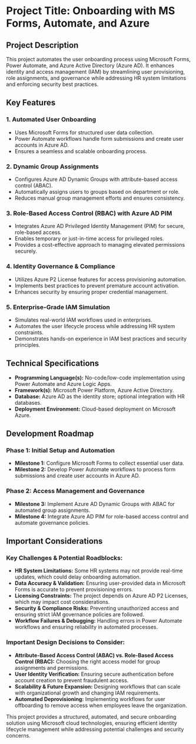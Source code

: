 # **Project Title:** Onboarding with MS Forms, Automate, and Azure  

## **Project Description**  
This project automates the user onboarding process using Microsoft Forms, Power Automate, and Azure Active Directory (Azure AD). It enhances identity and access management (IAM) by streamlining user provisioning, role assignments, and governance while addressing HR system limitations and enforcing security best practices.  

## **Key Features**  

### **1. Automated User Onboarding**  
- Uses Microsoft Forms for structured user data collection.  
- Power Automate workflows handle form submissions and create user accounts in Azure AD.  
- Ensures a seamless and scalable onboarding process.  

### **2. Dynamic Group Assignments**  
- Configures Azure AD Dynamic Groups with attribute-based access control (ABAC).  
- Automatically assigns users to groups based on department or role.  
- Reduces manual group management efforts and ensures consistency.  

### **3. Role-Based Access Control (RBAC) with Azure AD PIM**  
- Integrates Azure AD Privileged Identity Management (PIM) for secure, role-based access.  
- Enables temporary or just-in-time access for privileged roles.  
- Provides a cost-effective approach to managing elevated permissions securely.  

### **4. Identity Governance & Compliance**  
- Utilizes Azure P2 License features for access provisioning automation.  
- Implements best practices to prevent premature account activation.  
- Enhances security by ensuring proper credential management.  

### **5. Enterprise-Grade IAM Simulation**  
- Simulates real-world IAM workflows used in enterprises.  
- Automates the user lifecycle process while addressing HR system constraints.  
- Demonstrates hands-on experience in IAM best practices and security principles.  

## **Technical Specifications**  

- **Programming Language(s):** No-code/low-code implementation using Power Automate and Azure Logic Apps.  
- **Framework(s):** Microsoft Power Platform, Azure Active Directory.  
- **Database:** Azure AD as the identity store; optional integration with HR databases.  
- **Deployment Environment:** Cloud-based deployment on Microsoft Azure.  

## **Development Roadmap**  

### **Phase 1: Initial Setup and Automation**  
- **Milestone 1:** Configure Microsoft Forms to collect essential user data.  
- **Milestone 2:** Develop Power Automate workflows to process form submissions and create user accounts in Azure AD.  

### **Phase 2: Access Management and Governance**  
- **Milestone 3:** Implement Azure AD Dynamic Groups with ABAC for automated group assignments.  
- **Milestone 4:** Integrate Azure AD PIM for role-based access control and automate governance policies.  

## **Important Considerations**  

### **Key Challenges & Potential Roadblocks:**  
- **HR System Limitations:** Some HR systems may not provide real-time updates, which could delay onboarding automation.  
- **Data Accuracy & Validation:** Ensuring user-provided data in Microsoft Forms is accurate to prevent provisioning errors.  
- **Licensing Constraints:** The project depends on Azure AD P2 Licenses, which may impact cost considerations.  
- **Security & Compliance Risks:** Preventing unauthorized access and ensuring strict IAM governance policies are followed.  
- **Workflow Failures & Debugging:** Handling errors in Power Automate workflows and ensuring reliability in automated processes.  

### **Important Design Decisions to Consider:**  
- **Attribute-Based Access Control (ABAC) vs. Role-Based Access Control (RBAC):** Choosing the right access model for group assignments and permissions.  
- **User Identity Verification:** Ensuring secure authentication before account creation to prevent fraudulent access.  
- **Scalability & Future Expansion:** Designing workflows that can scale with organizational growth and changing IAM requirements.  
- **Automated Deprovisioning:** Implementing workflows for user offboarding to remove access when employees leave the organization.  

This project provides a structured, automated, and secure onboarding solution using Microsoft cloud technologies, ensuring efficient identity lifecycle management while addressing potential challenges and security concerns.
